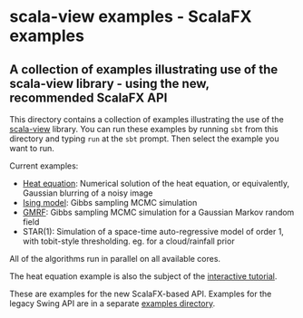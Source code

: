 # scala-view examples - ScalaFX examples

## A collection of examples illustrating use of the scala-view library - using the new, recommended ScalaFX API

This directory contains a collection of examples illustrating the use of the [scala-view](https://github.com/darrenjw/scala-view) library. You can run these examples by running `sbt` from this directory and typing `run` at the `sbt` prompt. Then select the example you want to run.

Current examples:

* [Heat equation](https://en.wikipedia.org/wiki/Heat_equation): Numerical solution of the heat equation, or equivalently, Gaussian blurring of a noisy image
* [Ising model](https://en.wikipedia.org/wiki/Ising_model): Gibbs sampling MCMC simulation
* [GMRF](https://en.wikipedia.org/wiki/Markov_random_field): Gibbs sampling MCMC simulation for a Gaussian Markov random field
* STAR(1): Simulation of a space-time auto-regressive model of order 1, with tobit-style thresholding. eg. for a cloud/rainfall prior

All of the algorithms run in parallel on all available cores.

The heat equation example is also the subject of the [interactive tutorial](../docs/Tutorial.md).

These are examples for the new ScalaFX-based API. Examples for the legacy Swing API are in a separate [examples directory](../examples-swing/).


